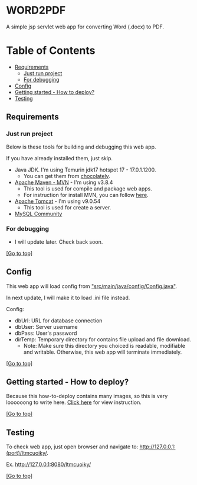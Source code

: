 # WORD2PDF

A simple jsp servlet web app for converting Word (.docx) to PDF.

# Table of Contents
- [Requirements](#Requirements)
  - [Just run project](#Just-run-project)
  - [For debugging](#For-debugging)
- [Config](#Config)
- [Getting started - How to deploy?](#getting-started---how-to-deploy)
- [Testing](#Testing)

## Requirements

### Just run project

Below is these tools for building and debugging this web app.

If you have already installed them, just skip.

- Java JDK. I'm using Temurin jdk17 hotspot 17 - 17.0.1.1200.
  - You can get them from [chocolately](https://community.chocolatey.org/packages/Temurin#description).
- [Apache Maven - MVN](https://maven.apache.org/download.cgi) - I'm using v3.8.4
  - This tool is used for compile and package web apps. 
  - For instruction for install MVN, you can follow [here](https://maven.apache.org/install.html).
- [Apache Tomcat](https://tomcat.apache.org/download-90.cgi) - I'm using v9.0.54
  - This tool is used for create a server.
- [MySQL Community](https://dev.mysql.com/downloads/mysql)

### For debugging

- I will update later. Check back soon.

[\[Go to top\]](#Word2PDF)

## Config

This web app will load config from ["src/main/java/config/Config.java"](src/main/java/config/Config.java).

In next update, I will make it to load .ini file instead.

Config:
- dbUrl: URL for database connection
- dbUser: Server username
- dbPass: User's password
- dirTemp: Temporary directory for contains file upload and file download.
  - Note: Make sure this directory you choiced is readable, modifiable and writable. Otherwise, this web app will terminate immediately.

[\[Go to top\]](#Word2PDF)

## Getting started - How to deploy?

Because this how-to-deploy contains many images, so this is very loooooong to write here. [Click here](HOWTODEPLOY.md) for view instruction.

[\[Go to top\]](#Word2PDF)

## Testing

To check web app, just open browser and navigate to: http://127.0.0.1:(port)/ltmcuoiky/.

Ex. http://127.0.0.1:8080/ltmcuoiky/

[\[Go to top\]](#Word2PDF)
